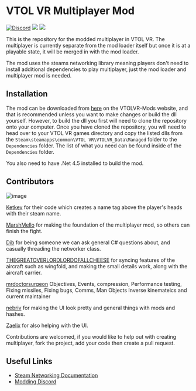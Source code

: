 # VTOL VR Multiplayer Mod
[![Discord](https://img.shields.io/discord/597153468834119710?label=VTOL%20VR%20Modding&logo=discord&style=flat-square)](https://discord.gg/XZeeafp "Discord Invite") [![](https://img.shields.io/badge/Steam-Networking-lightgrey?style=flat-square)](https://partner.steamgames.com/doc/api/ISteamNetworking "Steam Networking Docs") [![](https://img.shields.io/badge/Steamworks-.NET-blue?style=flat-square)](https://steamworks.github.io/installation/ "Steamworks C# Wrapper")

This is the repository for the modded multiplayer in VTOL VR. The multiplayer is currently separate from the mod loader itself but once it is at a playable state, it will be merged in with the mod loader. 

The mod uses the steams networking library meaning players don't need to install additional dependencies to play multiplayer, just the mod loader and multiplayer mod is needed.

## Installation
The mod can be downloaded from [here](https://vtolvr-mods.com/mod/qs6jxkt2/) on the VTOLVR-Mods website, and that is recommended unless you want to make changes or build the dll yourself. However, to build the dll you first will need to clone the repository onto your computer. Once you have cloned the repository, you will need to head over to your VTOL VR games directory and copy the listed dlls from the `Steam\steamapps\common\VTOL VR\VTOLVR_Data\Managed` folder to the `Dependencies` folder. The list of what you need can be found inside of the `Dependencies` folder.

You also need to have .Net 4.5 installed to build the mod.

## Contributors
![image](https://user-images.githubusercontent.com/34219942/116811170-b9987d80-ab3f-11eb-8474-c2187eada3b3.png)

[Ketkev](https://github.com/ketkev "Ketkev's Github") for their code which creates a name tag above the player's heads with their steam name.

[MarshMello](https://github.com/MarshMello0 "MarshMello0's Github") for making the foundation of the multiplayer mod, so others can finish the fight.

[Dib](https://github.com/Nisenogen "Dib's Github") for being someone we can ask general C# questions about, and casually threading the networker class.

[THEGREATOVERLORDLORDOFALLCHEESE](https://github.com/THE-GREAT-OVERLORD-OF-ALL-CHEESE) for syncing features of the aircraft such as wingfold, and making the small details work, along with the aircraft carrier.

[mrdoctorsurgeon](https://github.com/omarehaly "surgeon's Github") Objectives, Events, compression, Performance testing, Fixing missiles, Fixing bugs, Comms, Man Objects Inverse kinemateics and current maintainer

[nebriv](https://github.com/nebriv "Nebriv's Github") for making the UI look pretty and general things with mods and hashes.

[Zaelix](https://github.com/Zaelix "Zaelix's Github") for also helping with the UI.

Contributions are welcomed, if you would like to help out with creating multiplayer, fork the project, add your code then create a pull request.

## Useful Links

- [Steam Networking Documentation](https://partner.steamgames.com/doc/api/ISteamNetworking "https://partner.steamgames.com/doc/api/ISteamNetworking")
- [Modding Discord](https://discord.gg/XZeeafp "https://discord.gg/XZeeafp")
